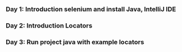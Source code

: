 ### Day 1: Introduction selenium and install Java, IntelliJ IDE
### Day 2: Introduction Locators
### Day 3: Run project java with example locators
